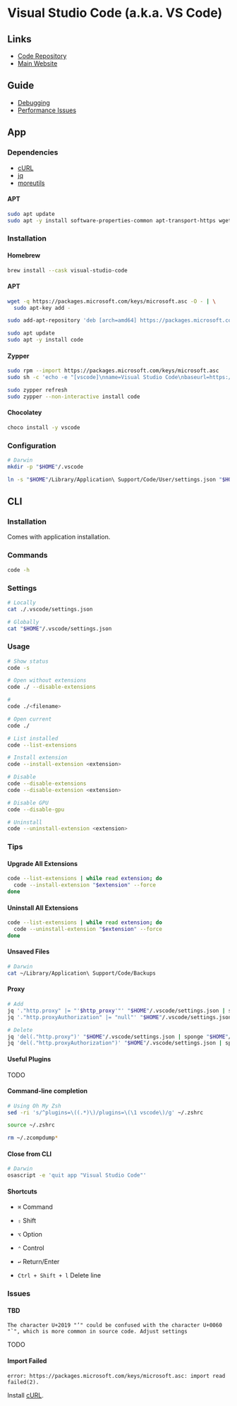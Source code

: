 # Visual Studio Code (a.k.a. VS Code)

<!--
https://github.com/search?q=filename%3Asettings.json+path%3A.vscode
-->

<!--
https://code.visualstudio.com/docs/remote/ssh
https://github.com/datalayer-examples/vscode-extension-examples
-->

## Links

- [Code Repository](https://github.com/microsoft/vscode)
- [Main Website](https://vscode.dev/)

## Guide

- [Debugging](https://code.visualstudio.com/docs/editor/debugging)
- [Performance Issues](https://github.com/Microsoft/vscode/wiki/Performance-Issues)

## App

### Dependencies

- [cURL](/curl.md)
- [jq](/jq.md)
- [moreutils](/moreutils.md)

#### APT

```sh
sudo apt update
sudo apt -y install software-properties-common apt-transport-https wget
```

### Installation

#### Homebrew

```sh
brew install --cask visual-studio-code
```

#### APT

```sh
wget -q https://packages.microsoft.com/keys/microsoft.asc -O - | \
  sudo apt-key add -

sudo add-apt-repository 'deb [arch=amd64] https://packages.microsoft.com/repos/vscode stable main'
```

```sh
sudo apt update
sudo apt -y install code
```

#### Zypper

```sh
sudo rpm --import https://packages.microsoft.com/keys/microsoft.asc
sudo sh -c 'echo -e "[vscode]\nname=Visual Studio Code\nbaseurl=https://packages.microsoft.com/yumrepos/vscode\nenabled=1\ntype=rpm-md\ngpgcheck=1\ngpgkey=https://packages.microsoft.com/keys/microsoft.asc" > /etc/zypp/repos.d/vscode.repo'

sudo zypper refresh
sudo zypper --non-interactive install code
```

#### Chocolatey

```sh
choco install -y vscode
```

### Configuration

```sh
# Darwin
mkdir -p "$HOME"/.vscode

ln -s "$HOME"/Library/Application\ Support/Code/User/settings.json "$HOME"/.vscode/settings.json
```

## CLI

### Installation

Comes with application installation.

### Commands

```sh
code -h
```

### Settings

```sh
# Locally
cat ./.vscode/settings.json

# Globally
cat "$HOME"/.vscode/settings.json
```

### Usage

```sh
# Show status
code -s

# Open without extensions
code ./ --disable-extensions

#
code ./<filename>

# Open current
code ./

# List installed
code --list-extensions

# Install extension
code --install-extension <extension>

# Disable
code --disable-extensions
code --disable-extension <extension>

# Disable GPU
code --disable-gpu

# Uninstall
code --uninstall-extension <extension>
```

### Tips

#### Upgrade All Extensions

```sh
code --list-extensions | while read extension; do
  code --install-extension "$extension" --force
done
```

#### Uninstall All Extensions

```sh
code --list-extensions | while read extension; do
  code --uninstall-extension "$extension" --force
done
```

#### Unsaved Files

```sh
# Darwin
cat ~/Library/Application\ Support/Code/Backups
```

#### Proxy

```sh
# Add
jq '."http.proxy" |= "'$http_proxy'"' "$HOME"/.vscode/settings.json | sponge "$HOME"/.vscode/settings.json
jq '."http.proxyAuthorization" |= "null"' "$HOME"/.vscode/settings.json | sponge "$HOME"/.vscode/settings.json

# Delete
jq 'del(."http.proxy")' "$HOME"/.vscode/settings.json | sponge "$HOME"/.vscode/settings.json
jq 'del(."http.proxyAuthorization")' "$HOME"/.vscode/settings.json | sponge "$HOME"/.vscode/settings.json
```

#### Useful Plugins

TODO

<!-- ```sh
#
code --install-extension mkxml.vscode-filesize

#
code --install-extension shardulm94.trailing-spaces

#
code --install-extension Tyriar.sort-lines
``` -->

<!--
#
# code --install-extension wmaurer.change-case

#
# code --install-extension ephoton.indent-switcher
-->

<!-- #### GlassIt

```sh
code --install-extension s-nlf-fh.glassit
```

TODO -->

#### Command-line completion

```sh
# Using Oh My Zsh
sed -ri 's/^plugins=\((.*)\)/plugins=\(\1 vscode\)/g' ~/.zshrc

source ~/.zshrc

rm ~/.zcompdump*
```

#### Close from CLI

```sh
# Darwin
osascript -e 'quit app "Visual Studio Code"'
```

#### Shortcuts

- `⌘` Command
- `⇧` Shift
- `⌥` Option
- `⌃` Control
- `↩︎` Return/Enter

- `Ctrl + Shift + l` Delete line

### Issues

#### TBD

```log
The character U+2019 "’" could be confused with the character U+0060 "`", which is more common in source code. Adjust settings
```

TODO

#### Import Failed

```log
error: https://packages.microsoft.com/keys/microsoft.asc: import read failed(2).
```

Install [cURL](/curl.md).

